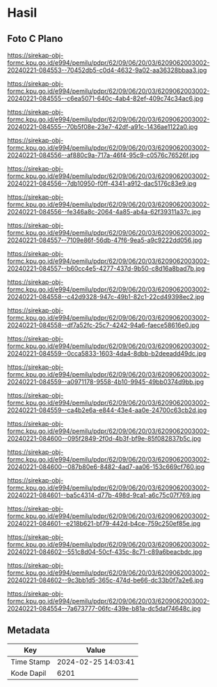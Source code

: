# Hasil

## Foto C Plano

https://sirekap-obj-formc.kpu.go.id/e994/pemilu/pdpr/62/09/06/20/03/6209062003002-20240221-084553--70452db5-c0d4-4632-9a02-aa36328bbaa3.jpg

https://sirekap-obj-formc.kpu.go.id/e994/pemilu/pdpr/62/09/06/20/03/6209062003002-20240221-084555--c6ea5071-640c-4ab4-82ef-409c74c34ac6.jpg

https://sirekap-obj-formc.kpu.go.id/e994/pemilu/pdpr/62/09/06/20/03/6209062003002-20240221-084555--70b5f08e-23e7-42df-a91c-1436ae1122a0.jpg

https://sirekap-obj-formc.kpu.go.id/e994/pemilu/pdpr/62/09/06/20/03/6209062003002-20240221-084556--af880c9a-717a-46f4-95c9-c0576c76526f.jpg

https://sirekap-obj-formc.kpu.go.id/e994/pemilu/pdpr/62/09/06/20/03/6209062003002-20240221-084556--7db10950-f0ff-4341-a912-dac5176c83e9.jpg

https://sirekap-obj-formc.kpu.go.id/e994/pemilu/pdpr/62/09/06/20/03/6209062003002-20240221-084556--fe346a8c-2064-4a85-ab4a-62f39311a37c.jpg

https://sirekap-obj-formc.kpu.go.id/e994/pemilu/pdpr/62/09/06/20/03/6209062003002-20240221-084557--7109e86f-56db-47f6-9ea5-a9c9222dd056.jpg

https://sirekap-obj-formc.kpu.go.id/e994/pemilu/pdpr/62/09/06/20/03/6209062003002-20240221-084557--b60cc4e5-4277-437d-9b50-c8d16a8bad7b.jpg

https://sirekap-obj-formc.kpu.go.id/e994/pemilu/pdpr/62/09/06/20/03/6209062003002-20240221-084558--c42d9328-947c-49b1-82c1-22cd49398ec2.jpg

https://sirekap-obj-formc.kpu.go.id/e994/pemilu/pdpr/62/09/06/20/03/6209062003002-20240221-084558--df7a52fc-25c7-4242-94a6-faece58616e0.jpg

https://sirekap-obj-formc.kpu.go.id/e994/pemilu/pdpr/62/09/06/20/03/6209062003002-20240221-084559--0cca5833-1603-4da4-8dbb-b2deeadd49dc.jpg

https://sirekap-obj-formc.kpu.go.id/e994/pemilu/pdpr/62/09/06/20/03/6209062003002-20240221-084559--a0971178-9558-4b10-9945-49bb0374d9bb.jpg

https://sirekap-obj-formc.kpu.go.id/e994/pemilu/pdpr/62/09/06/20/03/6209062003002-20240221-084559--ca4b2e6a-e844-43e4-aa0e-24700c63cb2d.jpg

https://sirekap-obj-formc.kpu.go.id/e994/pemilu/pdpr/62/09/06/20/03/6209062003002-20240221-084600--095f2849-2f0d-4b3f-bf9e-85f082837b5c.jpg

https://sirekap-obj-formc.kpu.go.id/e994/pemilu/pdpr/62/09/06/20/03/6209062003002-20240221-084600--087b80e6-8482-4ad7-aa06-153c669cf760.jpg

https://sirekap-obj-formc.kpu.go.id/e994/pemilu/pdpr/62/09/06/20/03/6209062003002-20240221-084601--ba5c4314-d77b-498d-9ca1-a6c75c07f769.jpg

https://sirekap-obj-formc.kpu.go.id/e994/pemilu/pdpr/62/09/06/20/03/6209062003002-20240221-084601--e218b621-bf79-442d-b4ce-759c250ef85e.jpg

https://sirekap-obj-formc.kpu.go.id/e994/pemilu/pdpr/62/09/06/20/03/6209062003002-20240221-084602--551c8d04-50cf-435c-8c71-c89a6beacbdc.jpg

https://sirekap-obj-formc.kpu.go.id/e994/pemilu/pdpr/62/09/06/20/03/6209062003002-20240221-084602--9c3bb1d5-365c-474d-be66-dc33b0f7a2e6.jpg

https://sirekap-obj-formc.kpu.go.id/e994/pemilu/pdpr/62/09/06/20/03/6209062003002-20240221-084554--7a673777-06fc-439e-b81a-dc5daf74648c.jpg


## Metadata

| Key        | Value               |
| ---------- | ------------------- |
| Time Stamp | 2024-02-25 14:03:41 |
| Kode Dapil | 6201                |



